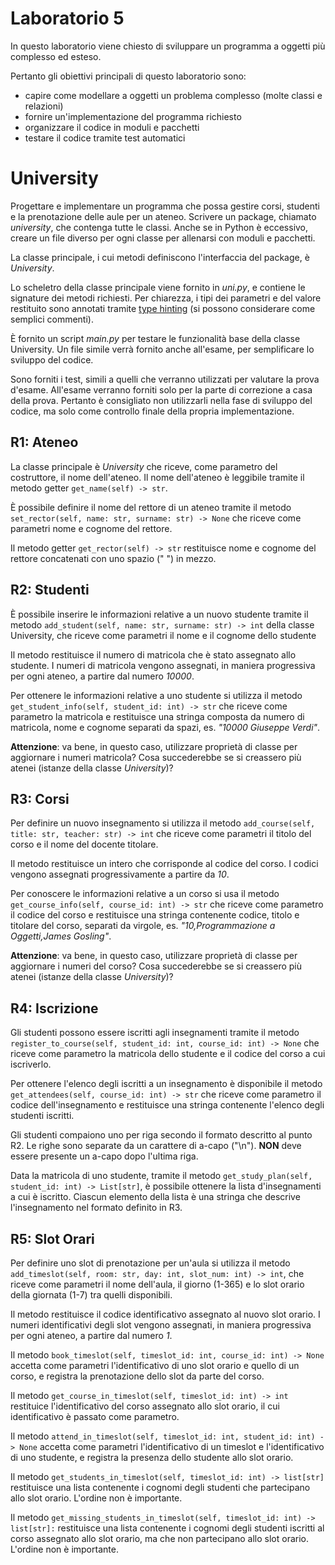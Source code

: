 # Laboratorio 5
In questo laboratorio viene chiesto di sviluppare un programma a oggetti più complesso ed esteso.

Pertanto gli obiettivi principali di questo laboratorio sono:
- capire come modellare a oggetti un problema complesso (molte classi e relazioni)
- fornire un'implementazione del programma richiesto
- organizzare il codice in moduli e pacchetti
- testare il codice tramite test automatici

# University
Progettare e implementare un programma che possa gestire corsi, studenti e la prenotazione delle aule per un ateneo.
Scrivere un package, chiamato *university*, che contenga tutte le classi.
Anche se in Python è eccessivo, creare un file diverso per ogni classe per allenarsi con moduli e pacchetti.

La classe principale, i cui metodi definiscono l'interfaccia del package, è *University*.

Lo scheletro della classe principale viene fornito in *uni.py*, e contiene le signature dei metodi richiesti.
Per chiarezza, i tipi dei parametri e del valore restituito sono annotati tramite [type hinting](https://realpython.com/python-type-checking/)
(si possono considerare come semplici commenti).

È fornito un script *main.py* per testare le funzionalità base della classe University.
Un file simile verrà fornito anche all'esame, per semplificare lo sviluppo del codice.

Sono forniti i test, simili a quelli che verranno utilizzati per valutare la prova d'esame.
All'esame verranno forniti solo per la parte di correzione a casa della prova.
Pertanto è consigliato non utilizzarli nella fase di sviluppo del codice,
ma solo come controllo finale della propria implementazione.

## R1: Ateneo
La classe principale è *University* che riceve, come parametro del costruttore, il nome dell'ateneo.
Il nome dell'ateneo è leggibile tramite il metodo getter ```get_name(self) -> str```.

È possibile definire il nome del rettore di un ateneo tramite il metodo ```set_rector(self, name: str, surname: str) -> None``` che riceve come parametri nome e cognome del rettore.

Il metodo getter ```get_rector(self) -> str``` restituisce nome e cognome del rettore concatenati con uno spazio (" ") in mezzo.

## R2: Studenti
È possibile inserire le informazioni relative a un nuovo studente tramite il metodo ```add_student(self, name: str, surname: str) -> int``` della classe University,
che riceve come parametri il nome e il cognome dello studente

Il metodo restituisce il numero di matricola che è stato assegnato allo studente.
I numeri di matricola vengono assegnati, in maniera progressiva per ogni ateneo, a partire dal numero *10000*.

Per ottenere le informazioni relative a uno studente si utilizza il metodo ```get_student_info(self, student_id: int) -> str``` che riceve come parametro la matricola
e restituisce una stringa composta da numero di matricola, nome e cognome separati da spazi, es. *"10000 Giuseppe Verdi"*.

**Attenzione**: va bene, in questo caso, utilizzare proprietà di classe per aggiornare i numeri matricola?
Cosa succederebbe se si creassero più atenei (istanze della classe *University*)?

## R3: Corsi
Per definire un nuovo insegnamento si utilizza il metodo ```add_course(self, title: str, teacher: str) -> int``` che riceve come parametri il titolo del corso e il nome del docente titolare. 

Il metodo restituisce un intero che corrisponde al codice del corso. I codici vengono assegnati progressivamente a partire da *10*.

Per conoscere le informazioni relative a un corso si usa il metodo ```get_course_info(self, course_id: int) -> str``` che riceve come parametro il codice del corso
e restituisce una stringa contenente codice, titolo e titolare del corso, separati da virgole, es. *"10,Programmazione a Oggetti,James Gosling"*.

**Attenzione**: va bene, in questo caso, utilizzare proprietà di classe per aggiornare i numeri del corso?
Cosa succederebbe se si creassero più atenei (istanze della classe *University*)?

## R4: Iscrizione
Gli studenti possono essere iscritti agli insegnamenti tramite il metodo ```register_to_course(self, student_id: int, course_id: int) -> None``` che riceve come parametro la matricola dello studente e il codice del corso a cui iscriverlo.

Per ottenere l'elenco degli iscritti a un insegnamento è disponibile il metodo ```get_attendees(self, course_id: int) -> str``` che riceve come parametro il codice dell'insegnamento e restituisce una stringa contenente l'elenco degli studenti iscritti.

Gli studenti compaiono uno per riga secondo il formato descritto al punto R2.
Le righe sono separate da un carattere di a-capo ("\n").
**NON** deve essere presente un a-capo dopo l'ultima riga.

Data la matricola di uno studente, tramite il metodo ```get_study_plan(self, student_id: int) -> List[str]```, è possibile ottenere la lista d'insegnamenti a cui è iscritto.
Ciascun elemento della lista è una stringa che descrive l'insegnamento nel formato definito in R3.

## R5: Slot Orari
Per definire uno slot di prenotazione per un'aula si utilizza il metodo ```add_timeslot(self, room: str, day: int, slot_num: int) -> int```, che riceve come parametri il nome dell'aula, il giorno (1-365) e lo slot orario della giornata (1-7) tra quelli disponibili.

Il metodo restituisce il codice identificativo assegnato al nuovo slot orario.
I numeri identificativi degli slot vengono assegnati, in maniera progressiva per ogni ateneo, a partire dal numero *1*.

Il metodo ```book_timeslot(self, timeslot_id: int, course_id: int) -> None``` accetta come parametri l'identificativo di uno slot orario e quello di un corso, e registra la prenotazione dello slot da parte del corso.

Il metodo ```get_course_in_timeslot(self, timeslot_id: int) -> int``` restituice l'identificativo del corso assegnato allo slot orario, il cui identificativo è passato come parametro.

Il metodo ```attend_in_timeslot(self, timeslot_id: int, student_id: int) -> None``` accetta come parametri l'identificativo di un timeslot e l'identificativo di uno studente, e registra la presenza dello studente allo slot orario.

Il metodo ```get_students_in_timeslot(self, timeslot_id: int) -> list[str]``` restituisce una lista contenente i cognomi degli studenti che partecipano allo slot orario. L'ordine non è importante.

Il metodo ```get_missing_students_in_timeslot(self, timeslot_id: int) -> list[str]:``` restituisce una lista contenente i cognomi degli studenti iscritti al corso assegnato allo slot orario, ma che non partecipano allo slot orario. L'ordine non è importante.




